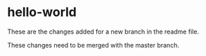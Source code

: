 # hello-world
These are the changes added for a new branch in the readme file.

These changes need to be merged with the master branch.

